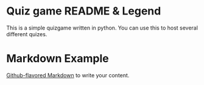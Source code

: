 # Quiz game README & Legend

This is a simple quizgame written in python. You can use this to host several different quizes.






# Markdown Example
[Github-flavored Markdown](https://guides.github.com/features/mastering-markdown/)
to write your content.